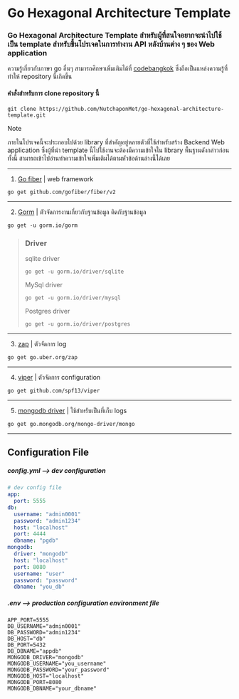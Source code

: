 # Go Hexagonal Architecture Template
### Go Hexagonal Architecture Template สำหรับผู้ที่สนใจอยากจะนำไปใช้เป็น template สำหรับขึ้นโปรเจคในการทำงาน API หลังบ้านต่าง ๆ ของ Web application
ความรู้เกี่ยวกับภาษา go อื่นๆ สามารถศึกษาเพิ่มเติมได้ที่ [codebangkok](https://github.com/codebangkok/golang) ซึ่งถือเป็นแหล่งความรู้ที่ทำให้ repository นี้เกิดขึ้น
#### คำสั่งสำหรับการ clone repository นี้
```
git clone https://github.com/NutchaponMet/go-hexagonal-architecture-template.git
```
> [!NOTE]
> ภายในโปรเจคนี้จะประกอบไปด้วย library ที่สำคัญอยู่หลายตัวที่ใช้สำหรับสร้าง Backend Web application
> ซึ่งผู้ที่นำ template นี้ไปใช้งานจะต้องมีความเข้าใจใน library พื้นฐานดังกล่าวก่อน ทั้งนี้ สามารถเข้าไปอ่านทำความเข้าใจเพิ่มเติมได้ตามหัวข้อด้านล่างนี้ได้เลย
---
1. [Go fiber](https://docs.gofiber.io/) | web framework
```
go get github.com/gofiber/fiber/v2
```
-----------
2. [Gorm](https://gorm.io/index.html) | ตัวจัดการงานเกี่ยวกับฐานข้อมูล ติดกับฐานข้อมูล
```
go get -u gorm.io/gorm
```
> ### Driver
> sqlite driver
> ```
> go get -u gorm.io/driver/sqlite
> ```
> MySql driver
> ```
> go get -u gorm.io/driver/mysql
> ```
> Postgres driver
> ```
> go get -u gorm.io/driver/postgres
> ```
------------
3. [zap](https://pkg.go.dev/go.uber.org/zap) | ตัวจัดการ log
```
go get go.uber.org/zap
```
------------
4. [viper](https://pkg.go.dev/github.com/spf13/viper) | ตัวจัดการ configuration
```
go get github.com/spf13/viper
```
------------
5. [mongodb driver](https://pkg.go.dev/go.mongodb.org/mongo-driver/mongo) | ใช้สำหรับเป็นที่เก็บ logs
```
go get go.mongodb.org/mongo-driver/mongo
```
------------
## Configuration File
##### config.yml --> dev configuration
```yml
# dev config file
app:
  port: 5555
db: 
  username: "admin0001"
  password: "admin1234"
  host: "localhost"
  port: 4444
  dbname: "pgdb"
mongodb:
  driver: "mongodb"
  host: "localhost"
  port: 8080
  username: "user"
  password: "password"
  dbname: "you_db"
```
##### .env --> production configuration environment file
```.env
APP_PORT=5555
DB_USERNAME="admin0001"
DB_PASSWORD="admin1234"
DB_HOST="db"
DB_PORT=5432
DB_DBNAME="appdb"
MONGODB_DRIVER="mongodb"
MONGODB_USERNAME="you_username"
MONGODB_PASSWORD="your_password"
MONGODB_HOST="localhost"
MONGODB_PORT=8080
MONGODB_DBNAME="your_dbname"
```


